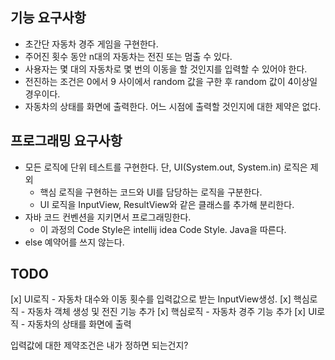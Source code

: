 ## 기능 요구사항
- 초간단 자동차 경주 게임을 구현한다.
- 주어진 횟수 동안 n대의 자동차는 전진 또는 멈출 수 있다.
- 사용자는 몇 대의 자동차로 몇 번의 이동을 할 것인지를 입력할 수 있어야 한다.
- 전진하는 조건은 0에서 9 사이에서 random 값을 구한 후 random 값이 4이상일 경우이다.
- 자동차의 상태를 화면에 출력한다. 어느 시점에 출력할 것인지에 대한 제약은 없다.

## 프로그래밍 요구사항
- 모든 로직에 단위 테스트를 구현한다. 단, UI(System.out, System.in) 로직은 제외
  - 핵심 로직을 구현하는 코드와 UI를 담당하는 로직을 구분한다.
  - UI 로직을 InputView, ResultView와 같은 클래스를 추가해 분리한다.
- 자바 코드 컨벤션을 지키면서 프로그래밍한다.
  - 이 과정의 Code Style은 intellij idea Code Style. Java을 따른다.
- else 예약어를 쓰지 않는다.

## TODO
[x] UI로직 - 자동차 대수와 이동 횟수를 입력값으로 받는 InputView생성.
[x] 핵심로직 - 자동차 객체 생성 및 전진 기능 추가 
[x] 핵심로직 - 자동차 경주 기능 추가
[x] UI로직 - 자동차의 상태를 화면에 출력

입력값에 대한 제약조건은 내가 정하면 되는건지?
